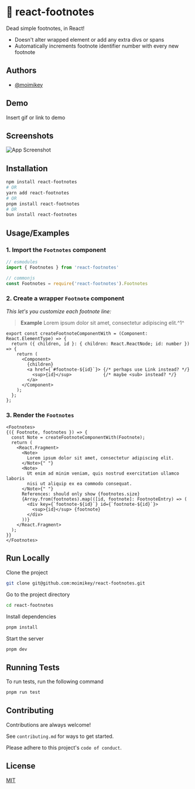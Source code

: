 # 👣 react-footnotes

Dead simple footnotes, in React!

- Doesn't alter wrapped element or add any extra divs or spans
- Automatically increments footnote identifier number with every new footnote

## Authors

- [@moimikey](https://www.github.com/moimikey)

## Demo

Insert gif or link to demo

## Screenshots

![App Screenshot](https://via.placeholder.com/468x300?text=App+Screenshot+Here)

## Installation

```sh
npm install react-footnotes
# OR
yarn add react-footnotes
# OR
pnpm install react-footnotes
# OR
bun install react-footnotes
```

## Usage/Examples

### 1. Import the `Footnotes` component

```js
// esmodules
import { Footnotes } from 'react-footnotes'

// commonjs
const Footnotes = require('react-footnotes').Footnotes
```

### 2. Create a wrapper `Footnote` component

*This let's you customize each footnote line:*

> **Example**
> Lorem ipsum dolor sit amet, consectetur adipiscing elit.^1^
>

```tsx
export const createFootnoteComponentWith = (Component: React.ElementType) => {
  return ({ children, id }: { children: React.ReactNode; id: number }) => {
    return (
      <Component>
        {children}
        <a href={`#footnote-${id}`}> {/* perhaps use Link instead? */}
          <sup>{id}</sup>            {/* maybe <sub> instead? */}
        </a>
      </Component>
    );
  };
};
```

### 3. Render the `Footnotes`

```tsx
<Footnotes>
{({ Footnote, footnotes }) => {
  const Note = createFootnoteComponentWith(Footnote);
  return (
    <React.Fragment>
      <Note>
        Lorem ipsum dolor sit amet, consectetur adipiscing elit.
      </Note>{" "}
      <Note>
        Ut enim ad minim veniam, quis nostrud exercitation ullamco laboris
        nisi ut aliquip ex ea commodo consequat.
      </Note>{" "}
      References: should only show {footnotes.size}
      {Array.from(footnotes).map(([id, footnote]: FootnoteEntry) => (
        <div key={`footnote-${id}`} id={`footnote-${id}`}>
          <sup>{id}</sup> {footnote}
        </div>
      ))}
    </React.Fragment>
  );
}}
</Footnotes>
```

## Run Locally

Clone the project

```sh
git clone git@github.com:moimikey/react-footnotes.git
```

Go to the project directory

```sh
cd react-footnotes
```

Install dependencies

```sh
pnpm install
```

Start the server

```sh
pnpm dev
```

## Running Tests

To run tests, run the following command

```sh
pnpm run test
```

## Contributing

Contributions are always welcome!

See `contributing.md` for ways to get started.

Please adhere to this project's `code of conduct`.

## License

[MIT](https://choosealicense.com/licenses/mit/)
